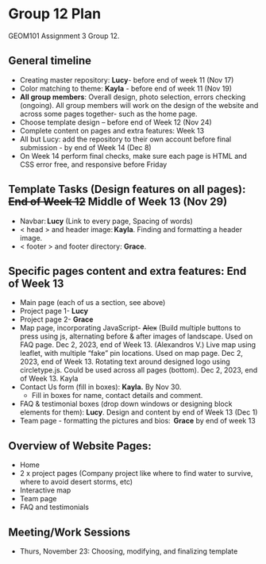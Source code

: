 # Group 12 Plan
GEOM101 Assignment 3 Group 12. 
## General timeline
- Creating master repository: **Lucy**- before end of week 11 (Nov 17) 
- Color matching to theme: **Kayla** - before end of week 11 (Nov 19) 
- **All group members**: Overall design, photo selection, errors checking (ongoing). All group members will work on the design of the website and across some pages together- such as the home page. 
- Choose template design – before end of Week 12 (Nov 24) 
- Complete content on pages and extra features: Week 13 
- All but Lucy: add the repository to their own account before final submission - by end of Week 14 (Dec 8) 
- On Week 14 perform final checks, make sure each page is HTML and CSS error free, and responsive before Friday
## Template Tasks (Design features on all pages): ~~End of Week 12~~ Middle of Week 13 (Nov 29)
- Navbar: **Lucy** (Link to every page, Spacing of words)
- < head > and header image: **Kayla**. Finding and formatting a header image.
- < footer > and footer directory: **Grace**.
## Specific pages content and extra features: End of Week 13
- Main page (each of us a section, see above) 
- Project page 1- **Lucy**  
- Project page 2- **Grace** 
- Map page, incorporating JavaScript- ~~Alex~~ (Build multiple buttons to press using js, alternating before & after images of landscape. Used on FAQ page. Dec 2, 2023, end of Week 13. (Alexandros V.) 
Live map using leaflet, with multiple “fake” pin locations. Used on map page. Dec 2, 2023, end of Week 13. Rotating text around designed logo using circletype.js. Could be used across all pages (bottom). Dec 2, 2023, end of Week 13. Kayla
- Contact Us form (fill in boxes): **Kayla.** By Nov 30.  
  - Fill in boxes for name, contact details and comment.  
- FAQ & testimonial boxes (drop down windows or designing block elements for them): **Lucy**. Design and content by end of Week 13 (Dec 1) 
- Team page - formatting the pictures and bios:  **Grace** by end of week 13
## Overview of Website Pages:  
- Home 
- 2 x project pages (Company project like where to find water to survive, where to avoid desert storms, etc) 
- Interactive map 
- Team page
- FAQ and testimonials
## Meeting/Work Sessions
- Thurs, November 23: Choosing, modifying, and finalizing template
